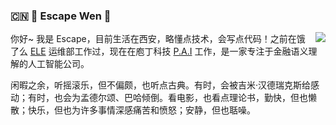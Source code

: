 ### :cn: :octopus: Escape Wen 👋

<img align="right" src="https://github-readme-stats.vercel.app/api?username=escapelife&show_icons=true&icon_color=0366d6&text_color=24292e&bg_color=ffffff&hide_title=true" />

你好~ 我是 Escape，目前生活在西安，略懂点技术，会写点代码！之前在饿了么 [ELE](https://www.ele.me/) 运维部工作过，现在在庖丁科技 [P.A.I](https://paodingai.com/) 工作，是一家专注于金融语义理解的人工智能公司。

闲暇之余，听摇滚乐，但不偏颇，也听点古典。有时，会被吉米·汉德瑞克斯给感动；有时，也会为孟德尔颂、巴哈倾倒。看电影，也看点理论书，勤快，但也懒散；快乐，但也为许多事情深感痛苦和愤怒；安静，但也聒噪。

